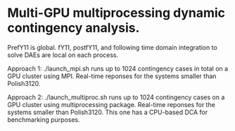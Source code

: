 # Multi-GPU multiprocessing dynamic contingency analysis. 

PrefY11 is global. fY11, postfY11, and following time domain integration to solve DAEs are local on each process.

Approach 1: ./launch_mpi.sh runs up to 1024 contingency cases in total on a GPU cluster using MPI. Real-time reponses for the systems smaller than Polish3120.

Approach 2: ./launch_multiproc.sh runs up to 1024 contingency cases on a GPU cluster using multiprocessing package. Real-time reponses for the systems smaller than Polish3120. This one has a CPU-based DCA for benchmarking purposes.